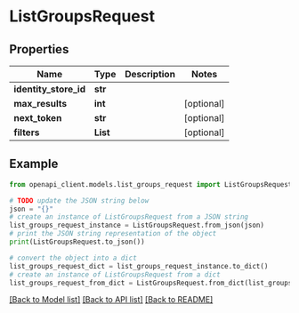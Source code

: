 # ListGroupsRequest


## Properties

Name | Type | Description | Notes
------------ | ------------- | ------------- | -------------
**identity_store_id** | **str** |  | 
**max_results** | **int** |  | [optional] 
**next_token** | **str** |  | [optional] 
**filters** | **List** |  | [optional] 

## Example

```python
from openapi_client.models.list_groups_request import ListGroupsRequest

# TODO update the JSON string below
json = "{}"
# create an instance of ListGroupsRequest from a JSON string
list_groups_request_instance = ListGroupsRequest.from_json(json)
# print the JSON string representation of the object
print(ListGroupsRequest.to_json())

# convert the object into a dict
list_groups_request_dict = list_groups_request_instance.to_dict()
# create an instance of ListGroupsRequest from a dict
list_groups_request_from_dict = ListGroupsRequest.from_dict(list_groups_request_dict)
```
[[Back to Model list]](../README.md#documentation-for-models) [[Back to API list]](../README.md#documentation-for-api-endpoints) [[Back to README]](../README.md)


